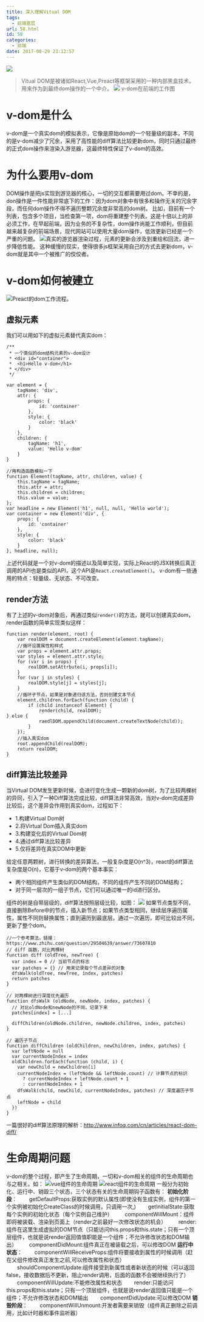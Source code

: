 ```yaml
---
title: 深入理解Vitual DOM
tags:
  - 前端底层
url: 58.html
id: 58
categories:
  - 前端
date: 2017-08-29 23:12:57
---
```


![](http://7xqgks.com1.z0.glb.clouddn.com/head-0049.jpg)

> Vitual DOM是被诸如React,Vue,Preact等框架采用的一种内部黑盒技术，用来作为到最终dom操作的一个中介。 ![](http://7xqgks.com1.z0.glb.clouddn.com/v-dom1.png) v-dom在前端的工作图

# v-dom是什么

v-dom是一个真实dom的模拟表示，它像是原始dom的一个轻量级的副本，不同的是v-dom减少了冗余，采用了高性能的diff算法比较更新dom，同时只通过最终的正式dom操作来渲染入游览器，这最终特性保证了v-dom的高效。

# 为什么要用v-dom

DOM操作是把js实现到游览器的核心，一切的交互都需要用过dom。不幸的是，don操作是一件性能非常底下的工作：因为dom对象中有很多和操作无关的冗余字段，而任何dom操作不得不遍历整颗冗余度非常高的dom树。 比如，目前有一个列表，包含多个项目，当检查第一项，dom将重建整个列表，这是十倍以上的非必须工作，在早起前端，因为业务的不复杂性，dom操作尚能工作顺利，但目前越来越复杂的前端场景，现代网站可以使用大量dom操作，低效更新已经是一个严重的问题。 ![](http://7xqgks.com1.z0.glb.clouddn.com/v-dom2.png)真实的游览器渲染过程，元素的更新会涉及到重绘和回流，进一步降低性能。 这种缓慢的现实，使得很多js框架采用自己的方式去更新dom，v-dom就是其中一个被推广的佼佼者。

# v-dom如何被建立

![](http://efe.baidu.com/blog/the-inner-workings-of-virtual-dom/1.png)Preact的dom工作流程。

## 虚拟元素

我们可以用如下的虚拟元素替代真实dom：

    /**
     * 一个类似的dom结构元素的v-dom设计
     * <div id="container">
     *  <h1>Hello v-dom</h1>
     * </div>
     */

    var element = {
        tagName: 'div',
        attr: {
            props: {
                id: 'container'
            },
            style: {
                color: 'black'
            }
        },
        children: {
            tagName: 'h1',
            value: 'Hello v-dom'
        }
    }

    //用构造函数模拟一下
    function Element(tagName, attr, children, value) {
        this.tagName = tagName;
        this.attr = attr;
        this.children = children;
        this.value = value;
    };
    var headline = new Element('h1', null, null, 'Hello world');
    var container = new Element('div', {
        props: {
            id: 'container'
        },
        style: {
            color: 'black'
        }
    }, headline, null);


上述代码就是一个对v-dom的描述以及简单实现，实际上React的JSX转换后真正调用的API也是类似的API，这个API是`React.createElement()`。 v-dom有一些通用的特点：轻量级、无状态、不可改变。

## render方法

有了上述的v-dom对象后，再通过类似`render()`的方法，就可以创建真实dom，render函数的简单实现类似这样：

    function render(element, root) {
        var realDOM = document.createElement(element.tagName);
        //循环设置属性和样式
        var props = element.attr.props;
        var styles = element.attr.style;
        for (var i in props) {
            realDOM.setAttrbute(i, props[i]);
        }
        for (var j in styles) {
            realDOM.style[j] = styles[j];
        }
        //循环子节点，如果是对象递归该方法，否则创建文本节点
        element.children.forEach(function (child) {
            if (child instanceof Element) {
                render(child, realDOM);
    } else {
                raedlDOM.appendChild(document.createTextNode(child));
            }
        });
        //插入真实dom
        root.appendChild(realDOM);
        return realDOM;
    }


## diff算法比较差异

当Virtual DOM发生更新时候，会进行变化生成一颗新的dom树，为了比较两棵树的异同，引入了一种Diff算法完成比较，diff算法非常高效，当对v-dom完成差异比较后，这个差异会作用到真实dom，过程如下：

*   1.构建Virtual Dom树
*   2.将Virtual Dom插入真实dom
*   3.构建变化后的Virtual Dom树
*   4.通过diff算法比较差异
*   5.仅将差异在真实DOM中更新

给定任意两颗树，进行转换的差异算法，一般复杂度是O(n^3)，react的diff算法复杂度是O(n)，它基于v-dom的两个基本事实：

*   两个相同组件产生类似的DOM结构，不同的组件产生不同的DOM结构；
*   对于同一层次的一组子节点，它们可以通过唯一的id进行区分。

组件的树是自带层级的，diff算法按照层级比较，如图： ![](http://cdn.infoqstatic.com/statics_s2_20170822-0429/resource/articles/react-dom-diff/zh/resources/0909000.png) 如果节点类型不同，直接删除Before中的节点，插入新节点；如果节点类型相同，继续层序遍历属性，属性不同则替换属性；直到遍历到最底层。通过一次遍历，即可比较出不同，更新了整个dom。

    //一个参考算法，链接：https://www.zhihu.com/question/29504639/answer/73607810
    // diff 函数，对比两棵树
    function diff (oldTree, newTree) {
      var index = 0 // 当前节点的标志
      var patches = {} // 用来记录每个节点差异的对象
      dfsWalk(oldTree, newTree, index, patches)
      return patches
    }

    // 对两棵树进行深度优先遍历
    function dfsWalk (oldNode, newNode, index, patches) {
      // 对比oldNode和newNode的不同，记录下来
      patches[index] = [...]

      diffChildren(oldNode.children, newNode.children, index, patches)
    }

    // 遍历子节点
    function diffChildren (oldChildren, newChildren, index, patches) {
      var leftNode = null
      var currentNodeIndex = index
      oldChildren.forEach(function (child, i) {
        var newChild = newChildren[i]
        currentNodeIndex = (leftNode && leftNode.count) // 计算节点的标识
          ? currentNodeIndex + leftNode.count + 1
          : currentNodeIndex + 1
        dfsWalk(child, newChild, currentNodeIndex, patches) // 深度遍历子节点
        leftNode = child
      })
    }


一篇很好的diff算法原理的解析：http://www.infoq.com/cn/articles/react-dom-diff/

# 生命周期问题

v-dom的整个过程，即产生了生命周期，一切和v-dom相关的组件的生命周期也与之相关。如： ![](https://cn.vuejs.org/images/lifecycle.png)vue组件的生命周期 ![](http://7xqgks.com1.z0.glb.clouddn.com/3-3-component-lifecycle.jpg)react组件的生命周期 一般分为初始化、运行中、销毁三个状态，三个状态有关的生命周期钩子函数有： **初始化阶段**： 　　getDefaultProps:获取实例的默认属性(即使没有生成实例，组件的第一个实例被初始化CreateClass的时候调用，只调用一次,) 　　getInitialState:获取每个实例的初始化状态（每个实例自己维护） 　　componentWillMount：组件即将被装载、渲染到页面上（render之前最好一次修改状态的机会） 　　render:组件在这里生成虚拟的DOM节点（只能访问this.props和this.state；只有一个顶层组件，也就是说render返回值值职能是一个组件；不允许修改状态和DOM输出） 　　componentDidMount:组件真正在被装载之后，可以修改DOM **运行中状态**： 　　componentWillReceiveProps:组件将要接收到属性的时候调用（赶在父组件修改真正发生之前,可以修改属性和状态） 　　shouldComponentUpdate:组件接受到新属性或者新状态的时候（可以返回false，接收数据后不更新，阻止render调用，后面的函数不会被继续执行了） 　　componentWillUpdate:不能修改属性和状态 　　render:只能访问this.props和this.state；只有一个顶层组件，也就是说render返回值只能是一个组件；不允许修改状态和DOM输出 　　componentDidUpdate:可以修改DOM **销毁阶段**： 　　componentWillUnmount:开发者需要来销毁（组件真正删除之前调用，比如计时器和事件监听器）